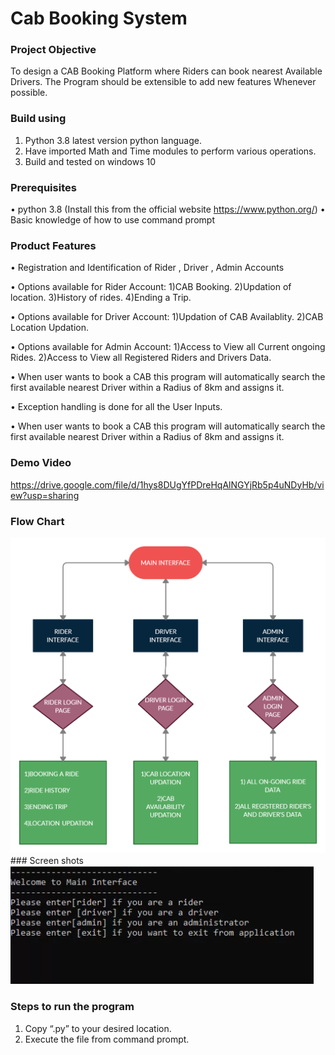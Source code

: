 # Cab Booking System
### Project Objective
To design a CAB Booking Platform where Riders can book nearest
Available Drivers. The Program should be extensible to add new features
Whenever possible.
### Build using
1. Python 3.8 latest version python language. 
2. Have imported Math and Time modules to perform various operations.
3. Build and tested on windows 10
### Prerequisites
•	python 3.8 (Install this from the  official website https://www.python.org/)
•	Basic knowledge of how to use command prompt
### Product Features
•       Registration and Identification of Rider , Driver , Admin Accounts

•	Options available for Rider Account:
        1)CAB Booking.
	2)Updation of location.
	3)History of rides.
	4)Ending a Trip.
	
•	Options available for Driver Account:
	1)Updation of CAB Availablity.
	2)CAB Location Updation.
	
•	Options available for Admin Account:
	1)Access to View all Current ongoing Rides.
	2)Access to View all Registered Riders and Drivers Data.

• 	When user wants to book a CAB this program will automatically search the first available nearest Driver within a Radius of 8km and assigns it.

• 	Exception handling is done for all the User Inputs.

• 	When user wants to book a CAB this program will automatically search the first available nearest Driver within a Radius of 8km and assigns it.

### Demo Video
https://drive.google.com/file/d/1hys8DUgYfPDreHqAlNGYjRb5p4uNDyHb/view?usp=sharing

### Flow Chart
<img src="./Images/Untitled Document.jpg">
### Screen shots
<img src="./Images/Main_Interface.PNG">


### Steps to run the program
1.	Copy  “.py” to your desired location.
2.	Execute the file from command prompt.
